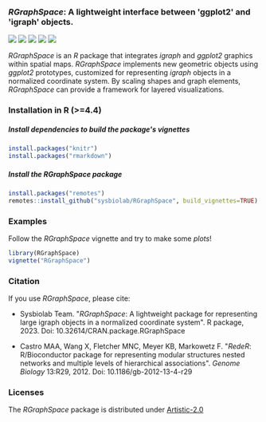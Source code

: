 ### *RGraphSpace*: A lightweight interface between 'ggplot2' and 'igraph' objects.
  <!-- badges: start -->
  [![](https://www.r-pkg.org/badges/version/RGraphSpace)](https://cran.r-project.org/package=RGraphSpace)
  [![](https://img.shields.io/badge/lifecycle-stable-brightgreen.svg)](https://lifecycle.r-lib.org/articles/stages.html#stable)
  [![](https://cranlogs.r-pkg.org/badges/RGraphSpace)](https://cran.r-project.org/package=RGraphSpace)
  [![](https://img.shields.io/badge/license-Artistic--2.0-blue.svg)](https://cran.r-project.org/web/licenses/Artistic-2.0)
  [![](https://img.shields.io/badge/doi-10.32614/CRAN.package.RGraphSpace-blue.svg)](https://doi.org/10.32614/CRAN.package.RGraphSpace)
  <!-- badges: end -->
*RGraphSpace* is an *R* package that integrates *igraph* and *ggplot2* graphics within spatial maps. *RGraphSpace* implements new geometric objects using *ggplot2* prototypes, customized for representing *igraph* objects in a normalized coordinate system. By scaling shapes and graph elements, *RGraphSpace* can provide a framework for layered visualizations.

### Installation in R (>=4.4)

##### Install dependencies to build the package's vignettes

```r
install.packages("knitr")
install.packages("rmarkdown")
```

##### Install the RGraphSpace package

```r
install.packages("remotes")
remotes::install_github("sysbiolab/RGraphSpace", build_vignettes=TRUE)
```

### Examples

Follow the *RGraphSpace* vignette and try to make some *plots*!

```r
library(RGraphSpace)
vignette("RGraphSpace")
```

### Citation

If you use *RGraphSpace*, please cite:

* Sysbiolab Team. "*RGraphSpace*: A lightweight package for representing large igraph objects in a normalized coordinate system". R package, 2023. Doi: 10.32614/CRAN.package.RGraphSpace

* Castro MAA, Wang X, Fletcher MNC, Meyer KB, Markowetz F. "*RedeR*: R/Bioconductor package for representing modular structures nested networks and multiple levels of hierarchical associations". *Genome Biology* 13:R29, 2012. Doi: 10.1186/gb-2012-13-4-r29

### Licenses

The *RGraphSpace* package is distributed under [Artistic-2.0](https://www.r-project.org/Licenses/Artistic-2.0)
